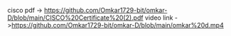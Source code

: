 cisco pdf -> https://github.com/Omkar1729-bit/omkar-D/blob/main/CISCO%20Certificate%20(2).pdf
video link ->https://github.com/Omkar1729-bit/omkar-D/blob/main/omkar%20d.mp4
